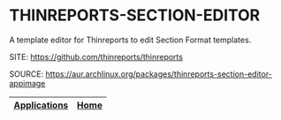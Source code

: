 # THINREPORTS-SECTION-EDITOR

 A template editor for Thinreports to edit Section Format templates.

 SITE: https://github.com/thinreports/thinreports

 SOURCE: https://aur.archlinux.org/packages/thinreports-section-editor-appimage

 | [Applications](https://portable-linux-apps.github.io/apps.html) | [Home](https://portable-linux-apps.github.io)
 | --- | --- |
